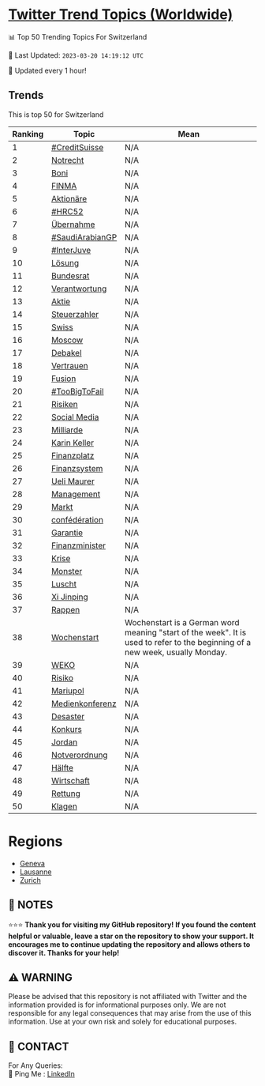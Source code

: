 [Twitter Trend Topics (Worldwide)](https://github.com/ErcinDedeoglu/Twitter-Trend-Topics)
==========


📊 Top 50 Trending Topics For Switzerland

📆 Last Updated: `2023-03-20 14:19:12 UTC`

🔧 Updated every 1 hour!


## Trends

This is top 50 for Switzerland

| Ranking | Topic | Mean |
| ------- | ------------ | ------------ |
| 1 | [#CreditSuisse](http://twitter.com/search?q=%23CreditSuisse) | N/A |
| 2 | [Notrecht](http://twitter.com/search?q=Notrecht) | N/A |
| 3 | [Boni](http://twitter.com/search?q=Boni) | N/A |
| 4 | [FINMA](http://twitter.com/search?q=FINMA) | N/A |
| 5 | [Aktionäre](http://twitter.com/search?q=Aktion%c3%a4re) | N/A |
| 6 | [#HRC52](http://twitter.com/search?q=%23HRC52) | N/A |
| 7 | [Übernahme](http://twitter.com/search?q=%c3%9cbernahme) | N/A |
| 8 | [#SaudiArabianGP](http://twitter.com/search?q=%23SaudiArabianGP) | N/A |
| 9 | [#InterJuve](http://twitter.com/search?q=%23InterJuve) | N/A |
| 10 | [Lösung](http://twitter.com/search?q=L%c3%b6sung) | N/A |
| 11 | [Bundesrat](http://twitter.com/search?q=Bundesrat) | N/A |
| 12 | [Verantwortung](http://twitter.com/search?q=Verantwortung) | N/A |
| 13 | [Aktie](http://twitter.com/search?q=Aktie) | N/A |
| 14 | [Steuerzahler](http://twitter.com/search?q=Steuerzahler) | N/A |
| 15 | [Swiss](http://twitter.com/search?q=Swiss) | N/A |
| 16 | [Moscow](http://twitter.com/search?q=Moscow) | N/A |
| 17 | [Debakel](http://twitter.com/search?q=Debakel) | N/A |
| 18 | [Vertrauen](http://twitter.com/search?q=Vertrauen) | N/A |
| 19 | [Fusion](http://twitter.com/search?q=Fusion) | N/A |
| 20 | [#TooBigToFail](http://twitter.com/search?q=%23TooBigToFail) | N/A |
| 21 | [Risiken](http://twitter.com/search?q=Risiken) | N/A |
| 22 | [Social Media](http://twitter.com/search?q=Social+Media) | N/A |
| 23 | [Milliarde](http://twitter.com/search?q=Milliarde) | N/A |
| 24 | [Karin Keller](http://twitter.com/search?q=Karin+Keller) | N/A |
| 25 | [Finanzplatz](http://twitter.com/search?q=Finanzplatz) | N/A |
| 26 | [Finanzsystem](http://twitter.com/search?q=Finanzsystem) | N/A |
| 27 | [Ueli Maurer](http://twitter.com/search?q=Ueli+Maurer) | N/A |
| 28 | [Management](http://twitter.com/search?q=Management) | N/A |
| 29 | [Markt](http://twitter.com/search?q=Markt) | N/A |
| 30 | [confédération](http://twitter.com/search?q=conf%c3%a9d%c3%a9ration) | N/A |
| 31 | [Garantie](http://twitter.com/search?q=Garantie) | N/A |
| 32 | [Finanzminister](http://twitter.com/search?q=Finanzminister) | N/A |
| 33 | [Krise](http://twitter.com/search?q=Krise) | N/A |
| 34 | [Monster](http://twitter.com/search?q=Monster) | N/A |
| 35 | [Luscht](http://twitter.com/search?q=Luscht) | N/A |
| 36 | [Xi Jinping](http://twitter.com/search?q=Xi+Jinping) | N/A |
| 37 | [Rappen](http://twitter.com/search?q=Rappen) | N/A |
| 38 | [Wochenstart](http://twitter.com/search?q=Wochenstart) | Wochenstart is a German word meaning "start of the week". It is used to refer to the beginning of a new week, usually Monday. |
| 39 | [WEKO](http://twitter.com/search?q=WEKO) | N/A |
| 40 | [Risiko](http://twitter.com/search?q=Risiko) | N/A |
| 41 | [Mariupol](http://twitter.com/search?q=Mariupol) | N/A |
| 42 | [Medienkonferenz](http://twitter.com/search?q=Medienkonferenz) | N/A |
| 43 | [Desaster](http://twitter.com/search?q=Desaster) | N/A |
| 44 | [Konkurs](http://twitter.com/search?q=Konkurs) | N/A |
| 45 | [Jordan](http://twitter.com/search?q=Jordan) | N/A |
| 46 | [Notverordnung](http://twitter.com/search?q=Notverordnung) | N/A |
| 47 | [Hälfte](http://twitter.com/search?q=H%c3%a4lfte) | N/A |
| 48 | [Wirtschaft](http://twitter.com/search?q=Wirtschaft) | N/A |
| 49 | [Rettung](http://twitter.com/search?q=Rettung) | N/A |
| 50 | [Klagen](http://twitter.com/search?q=Klagen) | N/A |



# Regions

* [Geneva](</Switzerland/Geneva.md>)
* [Lausanne](</Switzerland/Lausanne.md>)
* [Zurich](</Switzerland/Zurich.md>)



## 📝 NOTES

⭐⭐⭐ **Thank you for visiting my GitHub repository! If you found the content helpful or valuable, leave a star on the repository to show your support. It encourages me to continue updating the repository and allows others to discover it. Thanks for your help!**


## ⚠️ WARNING

Please be advised that this repository is not affiliated with Twitter and the information provided is for informational purposes only. We are not responsible for any legal consequences that may arise from the use of this information. Use at your own risk and solely for educational purposes.


## 📨 CONTACT

 For Any Queries:  
            🏓 Ping Me : [LinkedIn](https://www.linkedin.com/in/ercindedeoglu/)
